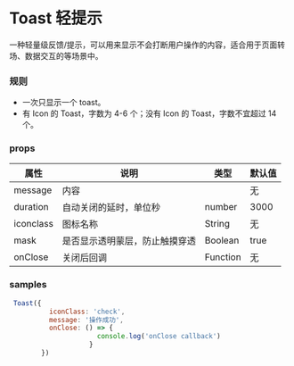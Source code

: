 # Toast 轻提示

一种轻量级反馈/提示，可以用来显示不会打断用户操作的内容，适合用于页面转场、数据交互的等场景中。

### 规则
 * 一次只显示一个 toast。
 * 有 Icon 的 Toast，字数为 4-6 个；没有 Icon 的 Toast，字数不宜超过 14 个。


### props

| 属性 | 说明 | 类型 | 默认值 |
| --- | --- | --- | --- |
|  message  |  内容  | | 无|
|  duration  |  自动关闭的延时，单位秒	  | number | 3000 |
|  iconclass  |  图标名称  | String | 无 |
|  mask  |  是否显示透明蒙层，防止触摸穿透  | Boolean | true |
|  onClose  |  关闭后回调	  | Function | 无 |



### samples

```js
 Toast({
          iconClass: 'check',
          message: '操作成功',
          onClose: () => {
                      console.log('onClose callback')
                    }
        })
```



